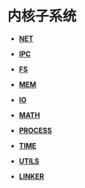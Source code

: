 # 内核子系统<a name="ZH-CN_TOPIC_0000001054652812"></a>

-   **[NET](NET.md)**  

-   **[IPC](IPC.md)**  

-   **[FS](FS.md)**  

-   **[MEM](MEM.md)**  

-   **[IO](IO.md)**  

-   **[MATH](MATH.md)**  

-   **[PROCESS](PROCESS.md)**  

-   **[TIME](TIME.md)**  

-   **[UTILS](UTILS.md)**  

-   **[LINKER](LINKER.md)**  



